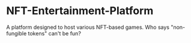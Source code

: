 # NFT-Entertainment-Platform
A platform designed to host various NFT-based games. Who says "non-fungible tokens" can't be fun?
